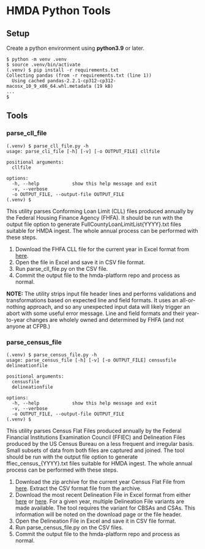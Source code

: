 # HMDA Python Tools

## Setup

Create a python environment using **python3.9** or later.

```
$ python -m venv .venv
$ source .venv/bin/activate
(.venv) $ pip install -r requirements.txt
Collecting pandas (from -r requirements.txt (line 1))
  Using cached pandas-2.2.1-cp312-cp312-macosx_10_9_x86_64.whl.metadata (19 kB)
...
$
```
## Tools

### parse_cll_file

```
(.venv) $ parse_cll_file.py -h
usage: parse_cli_file [-h] [-v] [-o OUTPUT_FILE] cllfile

positional arguments:
  cllfile

options:
  -h, --help            show this help message and exit
  -v, --verbose
  -o OUTPUT_FILE, --output-file OUTPUT_FILE
(.venv) $ 
```

This utility parses Conforming Loan Limit (CLL) files produced annually by the Federal Housing Finance Agency (FHFA). It should be run with the output file option to generate FullCountyLoanLimitList{YYYY}.txt files suitable for HMDA ingest. The whole annual process can be performed with these steps.

1. Download the FHFA CLL file for the current year in Excel format from [here](https://www.fhfa.gov/data/conforming-loan-limit-cll-values).
1. Open the file in Excel and save it in CSV file format.
1. Run parse_cll_file.py on the CSV file.
1. Commit the output file to the hmda-platform repo and process as normal.

**NOTE:** The utility strips input file header lines and performs validations and transformations based on expected line and field formats. It uses an all-or-nothing approach, and so any unexpected input data will likely trigger an abort with some useful error message. Line and field formats and their year-to-year changes are wholely owned and determined by FHFA (and not anyone at CFPB.)

### parse_census_file

```
(.venv) $ parse_census_file.py -h
usage: parse_census_file [-h] [-v] [-o OUTPUT_FILE] censusfile delineationfile

positional arguments:
  censusfile
  delineationfile

options:
  -h, --help            show this help message and exit
  -v, --verbose
  -o OUTPUT_FILE, --output-file OUTPUT_FILE
(.venv) $
```

This utility parses Census Flat Files produced annually by the Federal Financial Institutions Examination Council (FFIEC) and Delineation Files produced by the US Census Bureau on a less frequent and irregular basis. Small subsets of data from both files are captured and joined. The tool should be run with the output file option to generate ffiec_census_{YYYY}.txt files suitable for HMDA ingest. The whole annual process can be performed with these steps.

1. Download the zip archive for the current year Census Flat File from [here](https://www.ffiec.gov/censusapp.htm). Extract the CSV format file from the archive.
1. Download the most recent Delineation File in Excel format from either [here](https://www.census.gov/geographies/reference-files/time-series/demo/metro-micro/delineation-files.html) or [here](https://www2.census.gov/programs-surveys/metro-micro/geographies/reference-files/). For a given year, multiple Delineation File variants are made available. The tool requires the variant for CBSAs and CSAs. This information will be noted on the download page or the file header.
1. Open the Delineation File in Excel and save it in CSV file format.
1. Run parse_census_file.py on the CSV files.
1. Commit the output file to the hmda-platform repo and process as normal.


